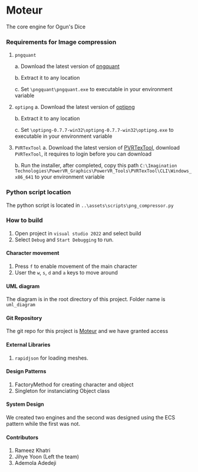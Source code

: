 # Moteur
The core engine for Ogun's Dice

### Requirements for Image compression

1. `pngquant`

    a. Download the latest version of [pngquant](https://pngquant.org/)

    b. Extract it to any location

    c. Set `\pngquant\pngquant.exe` to executable in your environment variable


2. `optipng`
    a. Download the latest version of [optipng](https://sourceforge.net/projects/optipng/)

    b. Extract it to any location

    c. Set `\optipng-0.7.7-win32\optipng-0.7.7-win32\optipng.exe` to executable in your environment variable


3. `PVRTexTool`
    a. Download the latest version of [PVRTexTool](https://developer.imaginationtech.com/downloads/), download `PVRTexTool`, it requires to login before you can download

    b. Run the installer, after completed, copy this path `C:\Imagination Technologies\PowerVR_Graphics\PowerVR_Tools\PVRTexTool\CLI\Windows_x86_641` to your environment variable

### Python script location
The python script is located in `..\assets\scripts\png_compressor.py`

### How to build

1. Open project in `visual studio 2022` and select build
2. Select `Debug` and `Start Debugging` to run.

#### Character movement
1. Press `f` to enable movement of the main character
2. User the `w`, `s`, `d` and `a` keys to move around

#### UML diagram
The diagram is in the root directory of this project. Folder name is `uml_diagram`

#### Git Repository
The git repo for this project is [Moteur](https://github.com/M3rl3/Moteur) and we have granted access

#### External Libraries
1. `rapidjson` for loading meshes.

#### Design Patterns
1. FactoryMethod for creating character and object
2. Singleton for instanciating Object class

#### System Design
We created two engines and the second was designed using the ECS pattern while the first was not.
#### Contributors
1. Rameez Khatri
2. Jihye Yoon (Left the team)
3. Ademola Adedeji
